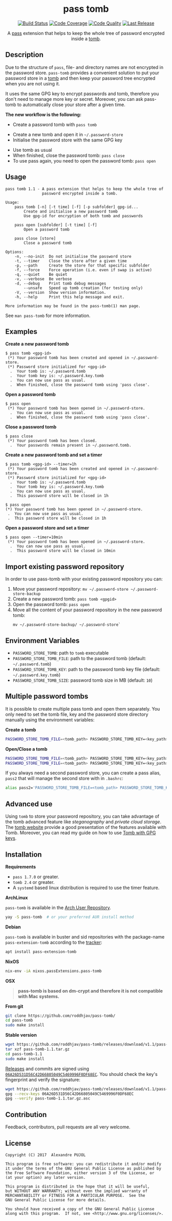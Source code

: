 <h1 align="center">pass tomb</h1>
<p align="center">
    <a href="https://travis-ci.org/roddhjav/pass-tomb">
        <img src="https://img.shields.io/travis/roddhjav/pass-tomb/master.svg?style=flat-square"
             alt="Build Status" /></a>
    <a href="https://coveralls.io/github/roddhjav/pass-tomb">
        <img src="https://img.shields.io/coveralls/roddhjav/pass-tomb/master.svg?style=flat-square"
             alt="Code Coverage" /></a>
    <a href="https://www.codacy.com/app/roddhjav/pass-tomb">
        <img src="https://img.shields.io/codacy/grade/1c58ea63487a4b82874b05220d500c60/master.svg?style=flat-square"
             alt="Code Quality" /></a>
    <a href="https://github.com/roddhjav/pass-tomb/releases/latest">
        <img src="https://img.shields.io/github/release/roddhjav/pass-tomb.svg?maxAge=600&style=flat-square"
             alt="Last Release" /></a>
</p>
<p align="center">
A <a href="https://www.passwordstore.org/">pass</a> extension that helps to
keep the whole tree of password encrypted inside a
<a href="https://www.dyne.org/software/tomb/">tomb</a>.
</p>

## Description

Due to the structure of `pass`, file- and directory names are not encrypted in
the password store. `pass-tomb` provides a convenient solution to put your
password store in a [tomb][github-tomb] and then keep your password tree
encrypted when you are not using it.

It uses the same GPG key to encrypt passwords and tomb, therefore you don't need
to manage more key or secret. Moreover, you can ask pass-tomb to automatically
close your store after a given time.

**The new workflow is the following:**
* Create a password tomb with `pass tomb`
 - Create a new tomb and open it in `~/.password-store`
 - Initialise the password store with the same GPG key
* Use tomb as usual
* When finished, close the password tomb: `pass close`
* To use pass again, you need to open the password tomb: `pass open`

## Usage

```
pass tomb 1.1 - A pass extension that helps to keep the whole tree of
                password encrypted inside a tomb.

Usage:
    pass tomb [-n] [-t time] [-f] [-p subfolder] gpg-id...
        Create and initialise a new password tomb
        Use gpg-id for encryption of both tomb and passwords

    pass open [subfolder] [-t time] [-f]
        Open a password tomb

    pass close [store]
        Close a password tomb

Options:
    -n, --no-init  Do not initialise the password store
    -t, --timer    Close the store after a given time
    -p, --path     Create the store for that specific subfolder
    -f, --force    Force operation (i.e. even if swap is active)
    -q, --quiet    Be quiet
    -v, --verbose  Be verbose
    -d, --debug    Print tomb debug messages
        --unsafe   Speed up tomb creation (for testing only)
    -V, --version  Show version information.
    -h, --help     Print this help message and exit.

More information may be found in the pass-tomb(1) man page.
```

See `man pass-tomb` for more information.

## Examples

**Create a new password tomb**
```
$ pass tomb <gpg-id>
 (*) Your password tomb has been created and opened in ~/.password-store.
 (*) Password store initialized for <gpg-id>
  .  Your tomb is: ~/.password.tomb
  .  Your tomb key is: ~/.password.key.tomb
  .  You can now use pass as usual.
  .  When finished, close the password tomb using 'pass close'.
```

**Open a password tomb**
```
$ pass open
 (*) Your password tomb has been opened in ~/.password-store.
  .  You can now use pass as usual.
  .  When finished, close the password tomb using 'pass close'.
```

**Close a password tomb**
```
$ pass close
 (*) Your password tomb has been closed.
  .  Your passwords remain present in ~/.password.tomb.
```

**Create a new password tomb and set a timer**
```
$ pass tomb <gpg-id> --timer=1h
 (*) Your password tomb has been created and opened in ~/.password-store.
 (*) Password store initialized for <gpg-id>
  .  Your tomb is: ~/.password.tomb
  .  Your tomb key is: ~/.password.key.tomb
  .  You can now use pass as usual.
  .  This password store will be closed in 1h
```

```
$ pass open
(*) Your password tomb has been opened in ~/.password-store.
 .  You can now use pass as usual.
 .  This password store will be closed in 1h
```

**Open a password store and set a timer**
```
$ pass open --timer=10min
 (*) Your password tomb has been opened in ~/.password-store.
  .  You can now use pass as usual.
  .  This password store will be closed in 10min
```

## Import existing password repository

In order to use pass-tomb with your existing password repository you can:
1. Move your password repository: `mv ~/.password-store ~/.password-store-backup`
2. Create a new password tomb: `pass tomb <gpgid>`
3. Open the password tomb: `pass open`
4. Move all the content of your password repository in the new password tomb:
   ```
   mv ~/.password-store-backup/ ~/.password-store`
   ```

## Environment Variables

* `PASSWORD_STORE_TOMB`: path to `tomb` executable
* `PASSWORD_STORE_TOMB_FILE`: path to the password tomb (default: `~/.password.tomb`)
* `PASSWORD_STORE_TOMB_KEY`: path to the password tomb key file (default: `~/.password.key.tomb`)
* `PASSWORD_STORE_TOMB_SIZE`: password tomb size in MB (default: `10`)

## Multiple password tombs
It is possible to create multiple pass tomb and open them separately. You only
need to set the tomb file, key and the password store directory manually using
the environment variables:

**Create a tomb**
```sh
PASSWORD_STORE_TOMB_FILE=<tomb_path> PASSWORD_STORE_TOMB_KEY=<key_path> PASSWORD_STORE_DIR=<dir_path> pass tomb <gpgid>
```

**Open/Close a tomb**
```sh
PASSWORD_STORE_TOMB_FILE=<tomb_path> PASSWORD_STORE_TOMB_KEY=<key_path> PASSWORD_STORE_DIR=<dir_path> pass open
PASSWORD_STORE_TOMB_FILE=<tomb_path> PASSWORD_STORE_TOMB_KEY=<key_path> PASSWORD_STORE_DIR=<dir_path> pass close
```

If you always need a second password store, you can create a pass alias, `pass2` that will manage the second store with in `.bashrc`:
```sh
alias pass2='PASSWORD_STORE_TOMB_FILE=<tomb_path> PASSWORD_STORE_TOMB_KEY=<key_path> PASSWORD_STORE_DIR=<dir_path> pass'
```

## Advanced use
Using `tomb` to store your password repository, you can take advantage of the
tomb advanced feature like *steganography* and *private cloud storage*. The
[tomb website][tomb] provide a good presentation of the features available with
Tomb. Moreover, you can read my guide on how to use [Tomb with GPG keys][pujol.io-tomb].

## Installation

**Requirements**
* `pass 1.7.0` or greater.
* `tomb 2.4` or greater.
* A `systemd` based linux distribution is required to use the timer feature.

**ArchLinux**

`pass-tomb` is available in the [Arch User Repository][aur].
```sh
yay -S pass-tomb  # or your preferred AUR install method
```

**Debian**

`pass-tomb` is available in buster and sid repositories with the package-name `pass-extension-tomb` according to the [tracker][debian-tracker]:
```sh
apt install pass-extension-tomb
```

**NixOS**
```sh
nix-env -iA nixos.passExtensions.pass-tomb
```

**OSX**
> **pass-tomb is based on dm-crypt and therefore it is not compatible with Mac systems.**

**From git**
```sh
git clone https://github.com/roddhjav/pass-tomb/
cd pass-tomb
sudo make install
```

**Stable version**
```sh
wget https://github.com/roddhjav/pass-tomb/releases/download/v1.1/pass-tomb-1.1.tar.gz
tar xzf pass-tomb-1.1.tar.gz
cd pass-tomb-1.1
sudo make install
```

[Releases][releases] and commits are signed using [`06A26D531D56C42D66805049C5469996F0DF68EC`][keys].
You should check the key's fingerprint and verify the signature:
```sh
wget https://github.com/roddhjav/pass-tomb/releases/download/v1.1/pass-tomb-1.1.tar.gz.asc
gpg --recv-keys 06A26D531D56C42D66805049C5469996F0DF68EC
gpg --verify pass-tomb-1.1.tar.gz.asc
```


## Contribution
Feedback, contributors, pull requests are all very welcome.


## License

    Copyright (C) 2017  Alexandre PUJOL

    This program is free software: you can redistribute it and/or modify
    it under the terms of the GNU General Public License as published by
    the Free Software Foundation, either version 3 of the License, or
    (at your option) any later version.

    This program is distributed in the hope that it will be useful,
    but WITHOUT ANY WARRANTY; without even the implied warranty of
    MERCHANTABILITY or FITNESS FOR A PARTICULAR PURPOSE.  See the
    GNU General Public License for more details.

    You should have received a copy of the GNU General Public License
    along with this program.  If not, see <http://www.gnu.org/licenses/>.

[tomb]: https://www.dyne.org/software/tomb/
[github-tomb]: https://github.com/dyne/Tomb
[pujol.io-tomb]: https://pujol.io/blog/tomb-with-gpg-keys/
[keys]: https://pujol.io/keys
[aur]: https://aur.archlinux.org/packages/pass-tomb
[releases]: https://github.com/roddhjav/pass-tomb/releases
[keybase]: https://keybase.io/roddhjav
[debian-tracker]: https://tracker.debian.org/pkg/pass-tomb
